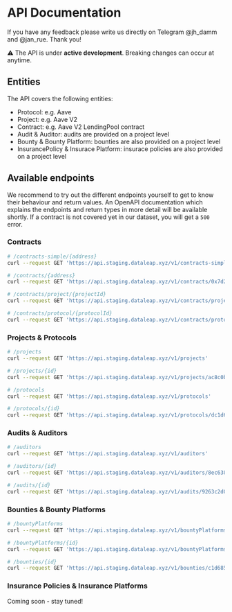 # API Documentation

If you have any feedback please write us directly on Telegram @jh_damm and @jan_rue. Thank you!

⚠️ The API is under **active development**. Breaking changes can occur at anytime.

## Entities
The API covers the following entities:

- Protocol: e.g. Aave
- Project: e.g. Aave V2
- Contract: e.g. Aave V2 LendingPool contract
- Audit & Auditor: audits are provided on a project level
- Bounty & Bounty Platform: bounties are also provided on a project level
- InsurancePolicy & Insurace Platform: insurace policies are also provided on a project level

## Available endpoints
We recommend to try out the different endpoints yourself to get to know their behaviour and return values. An OpenAPI documentation which explains the endpoints and return types in more detail will be available shortly. If a contract is not covered yet in our dataset, you will get a `500` error.

### Contracts
```bash
# /contracts-simple/{address}
curl --request GET 'https://api.staging.dataleap.xyz/v1/contracts-simple/0xf42aa99f011a1fa7cda90e5e98b277e306bca83e'

# /contracts/{address}
curl --request GET 'https://api.staging.dataleap.xyz/v1/contracts/0x7d2768de32b0b80b7a3454c06bdac94a69ddc7a9'

# /contracts/project/{projectId}
curl --request GET 'https://api.staging.dataleap.xyz/v1/contracts/project/ac8c0b55-0ad5-4dbe-b584-ee5f99d67a50'

# /contracts/protocol/{protocolId}
curl --request GET 'https://api.staging.dataleap.xyz/v1/contracts/protocol/dc1d69e2-6361-468f-a5fd-b61c7877ad98'
```

### Projects & Protocols
```bash
# /projects
curl --request GET 'https://api.staging.dataleap.xyz/v1/projects'

# /projects/{id}
curl --request GET 'https://api.staging.dataleap.xyz/v1/projects/ac8c0b55-0ad5-4dbe-b584-ee5f99d67a50'

# /protocols
curl --request GET 'https://api.staging.dataleap.xyz/v1/protocols'

# /protocols/{id}
curl --request GET 'https://api.staging.dataleap.xyz/v1/protocols/dc1d69e2-6361-468f-a5fd-b61c7877ad98'
```

### Audits & Auditors

```bash
# /auditors
curl --request GET 'https://api.staging.dataleap.xyz/v1/auditors'

# /auditors/{id}
curl --request GET 'https://api.staging.dataleap.xyz/v1/auditors/8ec6383f-8352-4e57-93ab-b55f0b3419f9'

# /audits/{id}
curl --request GET 'https://api.staging.dataleap.xyz/v1/audits/9263c2d0-152b-4bdf-acdb-97762f18731d'
```

### Bounties & Bounty Platforms
```bash
# /bountyPlatforms
curl --request GET 'https://api.staging.dataleap.xyz/v1/bountyPlatforms'

# /bountyPlatforms/{id}
curl --request GET 'https://api.staging.dataleap.xyz/v1/bountyPlatforms/de6373fd-ff90-44f7-ab02-dacb52e4214f'

# /bounties/{id}
curl --request GET 'https://api.staging.dataleap.xyz/v1/bounties/c1d685fc-94b8-4b0d-bbae-70b404f8ee35'
```

### Insurance Policies & Insurance Platforms
Coming soon - stay tuned!



